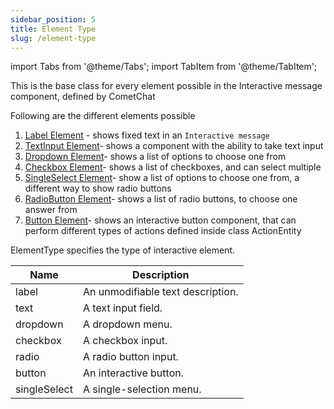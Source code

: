 ```yaml
---
sidebar_position: 5
title: Element Type
slug: /element-type
---
```


import Tabs from '@theme/Tabs';
import TabItem from '@theme/TabItem';


This is the base class for every element possible in the Interactive message component, defined by CometChat

Following are the different elements possible

1. [Label Element](/web-shared/label-element) - shows fixed text in an `Interactive message`
2. [TextInput Element](/web-shared/text-input-element)- shows a component with the ability to take text input
3. [Dropdown Element](/web-shared/dropdown-element)- shows a list of options to choose one from
4. [Checkbox Element](/web-shared/checkbox-element)- shows a list of checkboxes, and can select multiple
5. [SingleSelect Element](/web-shared/single-select-element)- show a list of options to choose one from, a different way to show radio buttons
6. [RadioButton Element](/web-shared/radio-button-element)- shows a list of radio buttons, to choose one answer from
7. [Button Element](/web-shared/button-element)- shows an interactive button component, that can perform different types of actions defined inside class ActionEntity

ElementType specifies the type of interactive element.

| Name | Description | 
| ---- | ---- | 
| label | An unmodifiable text description. | 
| text | A text input field. | 
| dropdown | A dropdown menu. | 
| checkbox | A checkbox input. | 
| radio | A radio button input. | 
| button | An interactive button. | 
| singleSelect | A single-selection menu. | 

